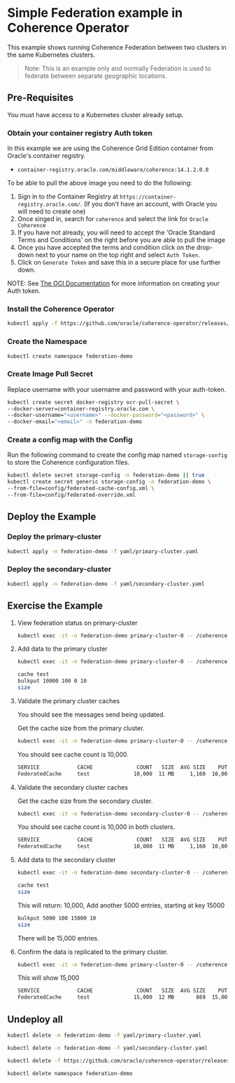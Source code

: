 # Simple Federation example in Coherence Operator

This example shows running Coherence Federation between two clusters in the same Kubernetes clusters.

> Note: This is an example only and normally Federation is used to federate between separate geographic locations.

## Pre-Requisites 

You must have access to a Kubernetes cluster already setup.

### Obtain your container registry Auth token

In this example we are using the Coherence Grid Edition container from Oracle's container registry.

* `container-registry.oracle.com/middleware/coherence:14.1.2.0.0`

To be able to pull the above image you need to do the following:

1. Sign in to the Container Registry at `https://container-registry.oracle.com/`. (If you don't have an account, with Oracle you will need to create one)
2. Once singed in, search for `coherence` and select the link for `Oracle Coherence`
3. If you have not already, you will need to accept the 'Oracle Standard Terms and Conditions' on the right before you are able to pull the image
4. Once you have accepted the terms and condition click on the drop-down next to your name on the top right and select `Auth Token`.
5. Click on `Generate Token` and save this in a secure place for use further down.

NOTE: See [The OCI Documentation](https://docs.oracle.com/en-us/iaas/Content/Registry/Tasks/registrygettingauthtoken.htm) for more information on creating your Auth token.
 
### Install the Coherence Operator

```bash
kubectl apply -f https://github.com/oracle/coherence-operator/releases/download/v3.4.3/coherence-operator.yaml
```

### Create the Namespace

```bash
kubectl create namespace federation-demo
```

### Create Image Pull Secret

Replace username with your username and password with your auth-token.

```bash
kubectl create secret docker-registry ocr-pull-secret \
--docker-server=container-registry.oracle.com \
--docker-username="<username>" --docker-password="<password>" \
--docker-email="<email>" -n federation-demo
```

### Create a config map with the Config

Run the following command to create the config map named `storage-config` to store the Coherence configuration files.

```bash
kubectl delete secret storage-config -n federation-demo || true
kubectl create secret generic storage-config -n federation-demo \
--from-file=config/federated-cache-config.xml \
--from-file=config/federated-override.xml
```

## Deploy the Example

### Deploy the primary-cluster

```bash
kubectl apply -n federation-demo -f yaml/primary-cluster.yaml
```

### Deploy the secondary-cluster

```bash
kubectl apply -n federation-demo -f yaml/secondary-cluster.yaml
```

## Exercise the Example

1. View federation status on primary-cluster

   ```bash
   kubectl exec -it -n federation-demo primary-cluster-0 -- /coherence-operator/utils/cohctl get federation all -W -o wide
   ```

2. Add data to the primary cluster

   ```bash
   kubectl exec -it -n federation-demo primary-cluster-0 -- /coherence-operator/utils/runner console
   ```

   ```bash
   cache test
   bulkput 10000 100 0 10
   size
   ```
   
3. Validate the primary cluster caches

   You should see the messages send being updated.

   Get the cache size from the primary cluster.

   ```bash
   kubectl exec -it -n federation-demo primary-cluster-0 -- /coherence-operator/utils/cohctl get caches -o wide -I
   ```

    You should see cache count is 10,000.   

   ```bash
   SERVICE            CACHE              COUNT   SIZE  AVG SIZE    PUTS  GETS  REMOVES  EVICTIONS  HITS   MISSES  HIT PROB
   FederatedCache     test              10,000  11 MB     1,160  10,000     0        0          0     0        0     0.00%
   ```
 
4. Validate the secondary cluster caches

   Get the cache size from the secondary cluster.

   ```bash
   kubectl exec -it -n federation-demo secondary-cluster-0 -- /coherence-operator/utils/cohctl get caches -o wide -I
   ```

    You should see cache count is 10,000 in both clusters.  

   ```bash
   SERVICE            CACHE              COUNT   SIZE  AVG SIZE    PUTS  GETS  REMOVES  EVICTIONS  HITS   MISSES  HIT PROB
   FederatedCache     test              10,000  11 MB     1,160  10,000     0        0          0     0        0     0.00%
   ```

5. Add data to the secondary cluster

   ```bash
   kubectl exec -it -n federation-demo secondary-cluster-0 -- /coherence-operator/utils/runner console
   ```

   ```bash
   cache test
   size
   ```
   This will return: 10,000, Add another 5000 entries, starting at key 15000

   ```bash
   bulkput 5000 100 15000 10
   size
   ```

   There will be 15,000 entries.

6. Confirm the data is replicated to the primary cluster.

   ```bash
   kubectl exec -it -n federation-demo primary-cluster-0 -- /coherence-operator/utils/cohctl get caches -o wide -I
   ```
 
   This will show 15,000

   ```bash
   SERVICE            CACHE              COUNT   SIZE  AVG SIZE    PUTS  GETS  REMOVES  EVICTIONS  HITS   MISSES  HIT PROB
   FederatedCache     test              15,000  12 MB       869  15,000     0        0          0     0        0     0.00%
   ```
   
## Undeploy all

```bash
kubectl delete -n federation-demo -f yaml/primary-cluster.yaml
```

```bash
kubectl delete -n federation-demo -f yaml/secondary-cluster.yaml
```

```bash
kubectl delete -f https://github.com/oracle/coherence-operator/releases/download/v3.4.3/coherence-operator.yaml
```

```bash
kubectl delete namespace federation-demo
```
